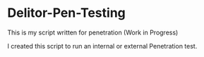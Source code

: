 # Delitor-Pen-Testing
This is my script written for penetration (Work in Progress)

I created this script to run an internal or external Penetration test.
